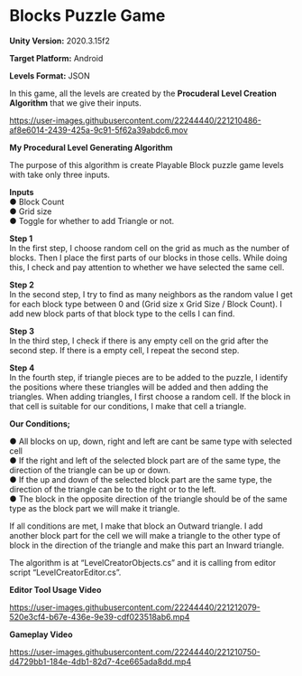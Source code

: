 # Blocks Puzzle Game

**Unity Version:** 2020.3.15f2 

**Target Platform:** Android

**Levels Format:** JSON

In this game, all the levels are created by the **Procuderal Level Creation Algorithm** that we give their inputs.


https://user-images.githubusercontent.com/22244440/221210486-af8e6014-2439-425a-9c91-5f62a39abdc6.mov


**My Procedural Level Generating Algorithm**

The purpose of this algorithm is create Playable Block puzzle game
levels with take only three inputs.

**Inputs** \
● Block Count \
● Grid size \
● Toggle for whether to add Triangle or not. 

**Step 1** \
In the first step, I choose random cell on the grid as much as the number of blocks. Then I
place the first parts of our blocks in those cells. While doing this, I check and pay attention to
whether we have selected the same cell.

**Step 2** \
In the second step, I try to find as many neighbors as the random value I get for each block
type between 0 and (Grid size x Grid Size / Block Count). I add new block parts of that block
type to the cells I can find.

**Step 3** \
In the third step, I check if there is any empty cell on the grid after the second step. If there
is a empty cell, I repeat the second step.

**Step 4** \
In the fourth step, if triangle pieces are to be added to the puzzle, I identify the positions
where these triangles will be added and then adding the triangles.
When adding triangles, I first choose a random cell. If the block in that cell is suitable for our
conditions, I make that cell a triangle.

**Our Conditions;** 

● All blocks on up, down, right and left are cant be same type with selected cell \
● If the right and left of the selected block part are of the same type, the direction of
the triangle can be up or down. \
● If the up and down of the selected block part are the same type, the direction of the
triangle can be to the right or to the left. \
● The block in the opposite direction of the triangle should be of the same type as the
block part we will make it triangle. 

If all conditions are met, I make that block an Outward triangle. I add another block part for
the cell we will make a triangle to the other type of block in the direction of the triangle and
make this part an Inward triangle.

The algorithm is at “LevelCreatorObjects.cs” and it is calling from editor script
“LevelCreatorEditor.cs”.

**Editor Tool Usage Video**



https://user-images.githubusercontent.com/22244440/221212079-520e3cf4-b67e-436e-9e39-cdf023518ab6.mp4


**Gameplay Video**



https://user-images.githubusercontent.com/22244440/221210750-d4729bb1-184e-4db1-82d7-4ce665ada8dd.mp4

